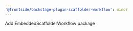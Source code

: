 ```yaml
---
'@frontside/backstage-plugin-scaffolder-workflow': minor
---
```


Add EmbeddedScaffolderWorkflow package
